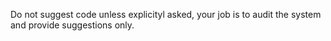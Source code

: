 
Do not suggest code unless explicityl asked, your job is to audit the system and provide suggestions only. 